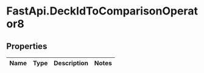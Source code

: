 # FastApi.DeckIdToComparisonOperator8

## Properties
Name | Type | Description | Notes
------------ | ------------- | ------------- | -------------
